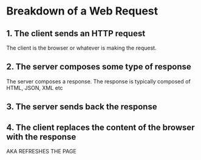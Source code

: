 # Breakdown of a Web Request
## 1. The client sends an HTTP request
The client is the browser or whatever is making the request.

## 2. The server composes some type of response
The server composes a response. The response is typically composed of HTML, JSON, XML etc

## 3. The server sends back the response

## 4. The client replaces the content of the browser with the response
AKA REFRESHES THE PAGE
